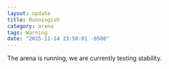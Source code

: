 ```yaml
---
layout: update
title: Runningish
category: arena
tags: Warning
date: "2015-11-14 23:50:01 -0500"
---
```


The arena is running, we are currently testing stability.

